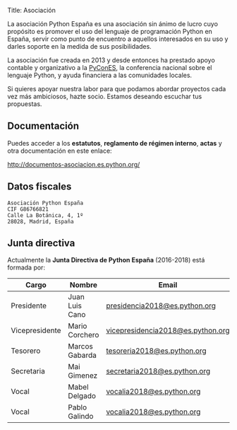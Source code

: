 Title: Asociación

La asociación Python España es una asociación sin ánimo de lucro cuyo propósito es promover el uso del lenguaje de programación Python en España, servir como punto de encuentro a aquellos interesados en su uso y darles soporte en la medida de sus posibilidades.

La asociación fue creada en 2013 y desde entonces ha prestado apoyo contable y organizativo a la <a href="http://es.pycon.org" target="_new">PyConES</a>, la conferencia nacional sobre el lenguaje Python, y ayuda financiera a las comunidades locales.

Si quieres apoyar nuestra labor para que podamos abordar proyectos cada vez más ambiciosos, hazte socio. Estamos deseando escuchar tus propuestas.

## Documentación

Puedes acceder a los **estatutos**, **reglamento de régimen interno**, **actas** y otra documentación en este enlace:

<a href="http://documentos-asociacion.es.python.org/" target="_blank">http://documentos-asociacion.es.python.org/</a>

## Datos fiscales

```
Asociación Python España
CIF G86766821
Calle La Botánica, 4, 1º
28028, Madrid, España
```

## Junta directiva

Actualmente la **Junta Directiva de Python España** (2016-2018) está formada por:

|  Cargo            |  Nombre                   |  Email                               |
| ----------------- | ------------------------- | ------------------------------------ |
|  Presidente       |  Juan Luis Cano           |  presidencia2018@es.python.org       |
|  Vicepresidente   |  Mario Corchero           |  vicepresidencia2018@es.python.org   |
|  Tesorero         |  Marcos Gabarda           |  tesoreria2018@es.python.org         |
|  Secretaria       |  Mai Gimenez              |  secretaria2018@es.python.org        |
|  Vocal            |  Mabel Delgado            |  vocalia2018@es.python.org           |
|  Vocal            |  Pablo Galindo            |  vocalia2018@es.python.org           |
